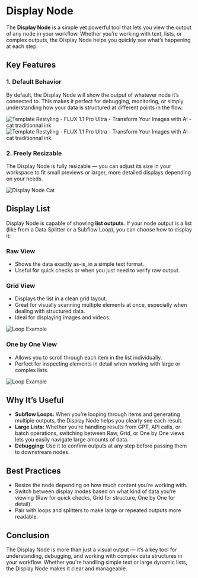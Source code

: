 # Display Node

The **Display Node** is a simple yet powerful tool that lets you view the output of any node in your workflow. Whether you’re working with text, lists, or complex outputs, the Display Node helps you quickly see what’s happening at each step.

## Key Features

### 1. Default Behavior

By default, the Display Node will show the output of whatever node it’s connected to. This makes it perfect for debugging, monitoring, or simply understanding how your data is structured at different points in the flow.

<div class="flex flex-row w-[50%] justify-center gap-2">
    <span class="w-40 h-full object-cover">
    <img src="/img/page-images/display-node-default-2.png" alt="Template Restyling - FLUX 1.1 Pro Ultra - Transform Your Images with AI - cat traditionnal ink" />
    </span>
     <span class="w-40 h-full object-cover">
    <img src="/img/page-images/display-node-default-3.png " alt="Template Restyling - FLUX 1.1 Pro Ultra - Transform Your Images with AI - cat traditionnal ink" />
    </span>
</div>

### 2. Freely Resizable

The Display Node is fully resizable — you can adjust its size in your workspace to fit small previews or larger, more detailed displays depending on your needs.

![Display Node Cat](/img/page-images/display-node-default.png)

## Display List

Display Node is capable of showing **list outputs**. If your node output is a list (like from a Data Splitter or a Subflow Loop), you can choose how to display it:

### **Raw View**

- Shows the data exactly as-is, in a simple text format.
- Useful for quick checks or when you just need to verify raw output.

### **Grid View**

- Displays the list in a clean grid layout.
- Great for visually scanning multiple elements at once, especially when dealing with structured data.
- Ideal for displaying images and videos.

![Loop Example](/img/page-images/display-node-grid.png)

### **One by One View**

- Allows you to scroll through each item in the list individually.
- Perfect for inspecting elements in detail when working with large or complex lists.

![Loop Example](/img/page-images/display-node-grid-2.png)

## Why It’s Useful

- **Subflow Loops:** When you’re looping through items and generating multiple outputs, the Display Node helps you clearly see each result.
- **Large Lists:** Whether you’re handling results from GPT, API calls, or batch operations, switching between Raw, Grid, or One by One views lets you easily navigate large amounts of data.
- **Debugging:** Use it to confirm outputs at any step before passing them to downstream nodes.

## Best Practices

- Resize the node depending on how much content you’re working with.
- Switch between display modes based on what kind of data you’re viewing (Raw for quick checks, Grid for structure, One by One for detail).
- Pair with loops and splitters to make large or repeated outputs more readable.

## Conclusion

The Display Node is more than just a visual output — it’s a key tool for understanding, debugging, and working with complex data structures in your workflow. Whether you're handling simple text or large dynamic lists, the Display Node makes it clear and manageable.
